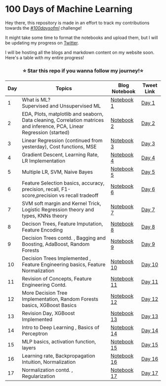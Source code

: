 # 100 Days of Machine Learning

Hey there, this repository is made in an effort to track my contributions towards the [*#100daysofml*](https://twitter.com/search?q=%23100daysofMLCode&src=hashtag_click) challenge!

It might take some time to format the notebooks and upload them, but I will be updating my progress on [Twitter](https://twitter.com/snowclipsed).
<br> 

I will be hosting all the blogs and markdown content on my website soon. Here's a table with my entire progress!

<h3 align = 'center'>⭐ Star this repo if you wanna follow my journey!⭐</h3>

| Day | Topics | Blog Notebook | Tweet Link |
| ---- | --- | --------- | ---------- |
| 1    | What is ML? <br> Supervised and Unsupervised ML | [Notebook 1](https://github.com/snowclipsed/100daysofml/blob/main/Day%201/Day%201.ipynb) | [Day 1](https://twitter.com/snowclipsed/status/1659999216561963008?s=20) |
| 2    | EDA, Plots, matplotlib and seaborn, Data cleaning, Correlation matrices and inference, PCA, Linear Regression (started) | [Notebook 2](https://github.com/snowclipsed/100daysofml/blob/main/Day%202/Day%202.ipynb) | [Day 2](https://twitter.com/snowclipsed/status/1660352300492390400?s=20) |
| 3    | Linear Regression (continued from yesterday), Cost functions, MSE | [Notebook 3](https://github.com/snowclipsed/100daysofml/blob/main/Day%203/Day%203.ipynb) | [Day 3](https://twitter.com/snowclipsed/status/1660716344239869952?s=20) |
| 4    | Gradient Descent, Learning Rate, LR Implementation | [Notebook 4](https://github.com/snowclipsed/100daysofml/blob/main/Day%203/Day%203.ipynb) | [Day 4](https://twitter.com/snowclipsed/status/1661080481943928832?s=20) |
| 5    | Multiple LR, SVM, Naive Bayes | [Notebook 5](https://github.com/snowclipsed/100daysofml/blob/main/Day%205/Day%205.ipynb) | [Day 5](https://twitter.com/snowclipsed/status/1661431959242047488?s=20) |
| 6    | Feature Selection basics, accuracy, precision, recall, F1-score,precision vs recall tradeoff | [Notebook 6]() | [Day 6](https://twitter.com/snowclipsed/status/1661803117040766976?s=20) |
| 7    | SVM soft margin and Kernel Trick, Logistic Regression theory and types, KNNs theory | [Notebook 7]() | [Day 7](https://twitter.com/snowclipsed/status/1662168795123965953?s=20) |
| 8    | Decison Trees, Feature Imputation, Feature Encoding | [Notebook 8]() | [Day 8](https://twitter.com/snowclipsed/status/1662536960781717504?s=20) |
| 9    | Decision Trees contd. , Bagging and Boosting, AdaBoost, Random Forests |  [Notebook 9]() | [Day 9](https://twitter.com/snowclipsed/status/1662899550363987969?s=20) |
| 10    | Decision Trees Implemented , Feature Engineering basics, Feature Normalization |  [Notebook 10]() | [Day 10](https://twitter.com/snowclipsed/status/1663256992432132096?s=20) |
| 11    | Revision of Concepts, Feature Engineering Contd. |  [Notebook 11]() | [Day 11](https://twitter.com/snowclipsed/status/1663615985461624832?s=20) |
| 12    | More Decision Tree Implementation, Random Forests basics, XGBoost Basics|  [Notebook 12]() | [Day 12](https://twitter.com/snowclipsed/status/1663987548916711425?s=20) |
| 13    | Revision Day, XGBoost Implemented |  [Notebook 13]() | [Day 13](https://twitter.com/snowclipsed/status/1664343056160817153?s=20) |
| 14    | Intro to Deep Learning , Basics of Perceptron |  [Notebook 14]() | [Day 14](https://twitter.com/snowclipsed/status/1664824493666172929?s=20) |
| 15    | MLP basics, activation function, layers |  [Notebook 15]() | [Day 15](https://twitter.com/snowclipsed/status/1665072205099851776?s=20) |
| 16    | Learning rate, Backpropagation Intuition, Normalization |  [Notebook 16]() | [Day 16](https://twitter.com/snowclipsed/status/1665443154621808645?s=20) |
| 17    | Normalization contd. , Regularization |  [Notebook 17]() | [Day 17](https://twitter.com/snowclipsed/status/1665797393550577665?s=20) |


